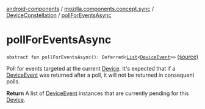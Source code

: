 [android-components](../../index.md) / [mozilla.components.concept.sync](../index.md) / [DeviceConstellation](index.md) / [pollForEventsAsync](./poll-for-events-async.md)

# pollForEventsAsync

`abstract fun pollForEventsAsync(): Deferred<`[`List`](https://kotlinlang.org/api/latest/jvm/stdlib/kotlin.collections/-list/index.html)`<`[`DeviceEvent`](../-device-event/index.md)`>>` [(source)](https://github.com/mozilla-mobile/android-components/blob/master/components/concept/sync/src/main/java/mozilla/components/concept/sync/Devices.kt#L96)

Poll for events targeted at the current [Device](../-device/index.md). It's expected that if a [DeviceEvent](../-device-event/index.md) was
returned after a poll, it will not be returned in consequent polls.

**Return**
A list of [DeviceEvent](../-device-event/index.md) instances that are currently pending for this [Device](../-device/index.md).

